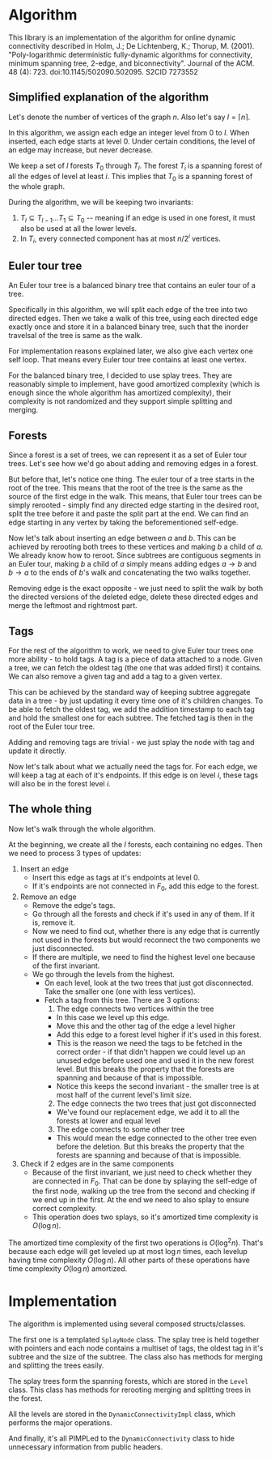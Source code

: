 
# Algorithm

This library is an implementation of the algorithm for online dynamic connectivity described in 
Holm, J.; De Lichtenberg, K.; Thorup, M. (2001). "Poly-logarithmic deterministic fully-dynamic algorithms for connectivity, minimum spanning tree, 2-edge, and biconnectivity". Journal of the ACM. 48 (4): 723. doi:10.1145/502090.502095. S2CID 7273552

## Simplified explanation of the algorithm

Let's denote the number of vertices of the graph $n$.
Also let's say $l=\left \lceil{n}\right \rceil$.

In this algorithm, we assign each edge an integer level from $0$ to $l$. When inserted, each edge starts at level $0$. Under certain conditions, the level of an edge may increase, but never decrease.

We keep a set of $l$ forests $T_0$ through $T_l$. The forest $T_i$ is a spanning forest of all the edges of level at least $i$. This implies that $T_0$ is a spanning forest of the whole graph.

During the algorithm, we will be keeping two invariants:
1. $T_l \subseteq T_{l-1} \dots T_1 \subseteq T_0$ -- meaning if an edge is used in one forest, it must also be used at all the lower levels.
2. In $T_i$, every connected component has at most $n/2^i$ vertices.

## Euler tour tree

An Euler tour tree is a balanced binary tree that contains an euler tour of a tree. 

Specifically in this algorithm, we will split each edge of the tree into two directed edges. Then we take a walk of this tree, using each directed edge exactly once and store it in a balanced binary tree, such that the inorder travelsal of the tree is same as the walk.

For implementation reasons explained later, we also give each vertex one self loop. That means every Euler tour tree contains at least one vertex.

For the balanced binary tree, I decided to use splay trees. They are reasonably simple to implement, have good amortized complexity (which is enough since the whole algorithm has amortized complexity), their complexity is not randomized and they support simple splitting and merging.

## Forests

Since a forest is a set of trees, we can represent it as a set of Euler tour trees. Let's see how we'd go about adding and removing edges in a forest.

But before that, let's notice one thing. The euler tour of a tree starts in the root of the tree. This means that the root of the tree is the same as the source of the first edge in the walk. This means, that Euler tour trees can be simply rerooted - simply find any directed edge starting in the desired root, split the tree before it and paste the split part at the end. We can find an edge starting in any vertex by taking the beforementioned self-edge.

Now let's talk about inserting an edge between $a$ and $b$. This can be achieved by rerooting both trees to these vertices and making $b$ a child of $a$. We already know how to reroot. Since subtrees are contiguous segments in an Euler tour,  making $b$ a child of $a$ simply means adding edges $a \rightarrow b$ and $b \rightarrow a$ to the ends of $b$'s walk and concatenating the two walks together. 

Removing edge is the exact opposite - we just need to split the walk by both the directed versions of the deleted edge, delete these directed edges and merge the leftmost and rightmost part.

## Tags

For the rest of the algorithm to work, we need to give Euler tour trees one more ability - to hold tags. A tag is a piece of data attached to a node. Given a tree, we can fetch the oldest tag (the one that was added first) it contains. We can also remove a given tag and add a tag to a given vertex.

This can be achieved by the standard way of keeping subtree aggregate data in a tree - by just updating it every time one of it's children changes. To be able to fetch the oldest tag, we add the addition timestamp to each tag and hold the smallest one for each subtree. The fetched tag is then in the root of the Euler tour tree.

Adding and removing tags are trivial - we just splay the node with tag and update it directly.

Now let's talk about what we actually need the tags for. For each edge, we will keep a tag at each of it's endpoints. If this edge is on level $i$, these tags will also be in the forest level $i$.

## The whole thing

Now let's walk through the whole algorithm.

At the beginning, we create all the $l$ forests, each containing no edges. Then we need to process 3 types of updates:
1. Insert an edge
   - Insert this edge as tags at it's endpoints at level $0$.
   - If it's endpoints are not connected in $F_0$, add this edge to the forest.
2. Remove an edge
    - Remove the edge's tags.
    - Go through all the forests and check if it's used in any of them. If it is, remove it.
    - Now we need to find out, whether there is any edge that is currently not used in the forests but would reconnect the two components we just disconnected.
    - If there are multiple, we need to find the highest level one because of the first invariant.
    - We go through the levels from the highest.
      - On each level, look at the two trees that just got disconnected. Take the smaller one (one with less vertices).
      - Fetch a tag from this tree. There are 3 options:
        1. The edge connects two vertices within the tree
          - In this case we level up this edge.
          - Move this and the other tag of the edge a level higher
          - Add this edge to a forest level higher if it's used in this forest.
          - This is the reason we need the tags to be fetched in the correct order - if that didn't happen we could level up an unused edge before used one and used it in the new forest level. But this breaks the property that the forests are spanning and because of that is impossible.
          - Notice this keeps the second invariant - the smaller tree is at most half of the current level's limit size.
        2. The edge connects the two trees that just got disconnected
          - We've found our replacement edge, we add it to all the forests at lower and equal level
        3. The edge connects to some other tree
          - This would mean the edge connected to the other tree even before the deletion. But this breaks the property that the forests are spanning and because of that is impossible. 
3. Check if 2 edges are in the same components
   - Because of the first invariant, we just need to check whether they are connected in $F_0$. That can be done by splaying the self-edge of the first node, walking up the tree from the second and checking if we end up in the first. At the end we need to also splay to ensure correct complexity.
   - This operation does two splays, so it's amortized time complexity is $O(\log n)$.

The amortized time complexity of the first two operations is $O(\log^2 n)$. That's because each edge will get leveled up at most $\log n$ times, each levelup having time complexity $O(\log n)$. All other parts of these operations have time complexity $O(\log n)$ amortized.

# Implementation

The algorithm is implemented using several composed structs/classes.

The first one is a templated `SplayNode` class. The splay tree is held together with pointers and each node contains a multiset of tags, the oldest tag in it's subtree and the size of the subtree. The class also has methods for merging and splitting the trees easily.

The splay trees form the spanning forests, which are stored in the `Level` class. This class has methods for rerooting merging and splitting trees in the forest.

All the levels are stored in the `DynamicConnectivityImpl` class, which performs the major operations.

And finally, it's all PIMPLed to the `DynamicConnectivity` class to hide unnecessary information from public headers.